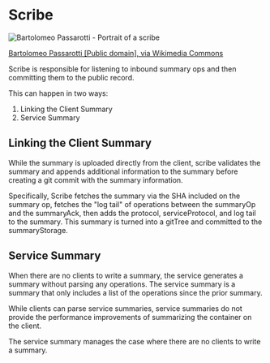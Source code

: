 # Scribe

![Bartolomeo Passarotti - Portrait of a scribe](https://upload.wikimedia.org/wikipedia/commons/7/7f/Bartolomeo_Passarotti_-_Portrait_of_a_scribe.jpg)

[Bartolomeo Passarotti [Public domain], via Wikimedia Commons](https://commons.wikimedia.org/wiki/File:Bartolomeo_Passarotti_-_Portrait_of_a_scribe.jpg)

Scribe is responsible for listening to inbound summary ops and then committing them to the public record.

This can happen in two ways:

1. Linking the Client Summary
2. Service Summary

## Linking the Client Summary

While the summary is uploaded directly from the client, scribe validates the summary and appends additional information
to the summary before creating a git commit with the summary information.

Specifically, Scribe fetches the summary via the SHA included on the summary op, fetches the "log tail" of operations
between the summaryOp and the summaryAck, then adds the protocol, serviceProtocol, and log tail to the summary. This
summary is turned into a gitTree and committed to the summaryStorage.

## Service Summary

When there are no clients to write a summary, the service generates a summary without parsing any operations. The service
summary is a summary that only includes a list of the operations since the prior summary.

While clients can parse service summaries, service summaries do not provide the performance improvements of summarizing
the container on the client.

The service summary manages the case where there are no clients to write a summary.
